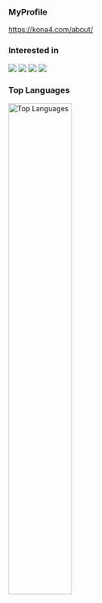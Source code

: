 <!-- https://github.com/lowlighter/metrics -->

### MyProfile
https://kona4.com/about/

### Interested in
![](https://img.shields.io/badge/-TypeScript-F9DC3E.svg?logo=typescript&style=for-the-badge)
![](https://img.shields.io/badge/Go-994599.svg?logo=go&style=for-the-badge)
![](https://img.shields.io/badge/-Unity-1389FD.svg?logo=unity&style=for-the-badge)
![](https://img.shields.io/badge/PHP-444.svg?logo=php&style=for-the-badge)

<!-- [![Top Langs](https://github-readme-stats.vercel.app/api/top-langs/?username=kngy0306&layout=compact&theme=onedark)](https://github.com/kngy0306/github-readme-stats) -->

### Top Languages
<img alt="Top Languages" src="https://github-readme-stats.vercel.app/api/top-langs/?username=kngy0306&langs_count=10&layout=compact&hide_border=true&&title_color=777777&text_color=777777&icon_color=777777&bg_color=00000000&border_color=00000000&hide=Jupyter%20Notebook" width="50%" />
